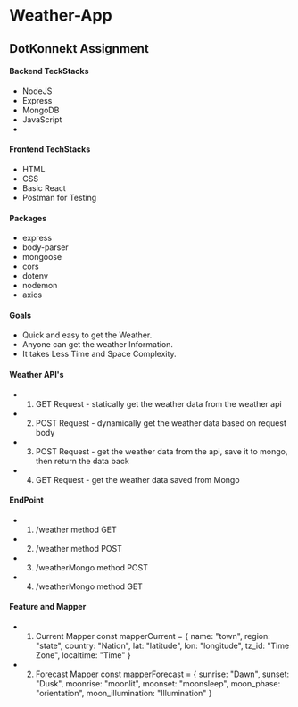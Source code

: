# Weather-App

## DotKonnekt Assignment

#### Backend TeckStacks 
- NodeJS
- Express
- MongoDB
- JavaScript
- 


#### Frontend TechStacks
- HTML
- CSS
- Basic React
- Postman for Testing

#### Packages
- express
- body-parser
- mongoose
- cors
- dotenv
- nodemon
- axios


#### Goals
- Quick and easy to get the Weather.
- Anyone can get the weather Information.
- It takes Less Time and Space Complexity.


#### Weather API's
- 1. GET Request - statically get the weather data from the weather api
- 2. POST Request - dynamically get the weather data based on request body
- 3. POST Request - get the weather data from the api, save it to mongo, then return the data back
- 4. GET Request - get the weather data saved from Mongo


#### EndPoint 

- 1) /weather
   method GET

- 2) /weather
   method POST

- 3) /weatherMongo
   method POST

- 4) /weatherMongo
   method GET
   
   
#### Feature and Mapper
- 1. Current Mapper
   const mapperCurrent = {
    name: "town",
    region: "state",
    country: "Nation",
    lat: "latitude",
    lon: "longitude",
    tz_id: "Time Zone",
    localtime: "Time"
   }

- 2. Forecast Mapper
   const mapperForecast = {
    sunrise: "Dawn",
    sunset: "Dusk",
    moonrise: "moonlit",
    moonset: "moonsleep",
    moon_phase: "orientation",
    moon_illumination: "Illumination"
   }
